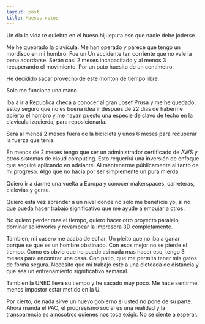 ```yaml
---
layout: post
title: Huesos rotos
---
```


Un dia la vida te quiebra en el hueso hijueputa ese que nadie debe joderse.

Me he quebrado la clavicula. Me han operado y parece que tengo un mordisco en mi hombro.
Fue un Un accidente tan corriente que no vale la pena acordarse.
Serán casi 2 meses incapacitado y al menos 3 recuperando el movimiento. Por un puto huesito de un centímetro. 


 He decidido sacar provecho de este monton de tiempo libre. 

Solo me funciona una mano. 

Iba a ir a Republica checa a conocer al gran Josef Prusa y me he quedado, estoy seguro que no es buena idea ir despues de 22 dias de haberme abierto el hombro y me hayan puesto una especie de clavo de techo en la clavicula izquierda, para reposicionarla. 

Sera al menos 2 meses fuera de la bicicleta y unos 6 meses para recuperar la fuerza que tenia.

En menos de 2 meses tengo que ser un administrador certificado de AWS y otros sistemas de cloud computing.
Esto requerirá una inversión de enfoque que seguiré aplicando en adelante. Al mantenerme públicamente al tanto de mi progreso. Algo que no hacia por ser simplemente un pura mierda.

Quiero ir a darme una vuelta a Europa y conocer makerspaces, carreteras, ciclovias y gente.

Quiero esta vez aprender a un nivel donde no solo me beneficie yo, si no que pueda hacer trabajo significativo que me ayude a empujar a otros.

No quiero perder mas el tiempo, quiero hacer otro proyecto paralelo, dominar solidworks y revampear la impresora 3D completamente.

Tambien, mi casero me acaba de echar. Un pleito que no iba a ganar porque se que es un hombre obstinado. Con esos mejor no se pierde el tiempo. 
Como es obvio que no puede asi nada mas hacer eso, tengo 3 meses para encontrar una casa. Con patio,  que me permita tener mis gatos de forma segura.
Necesito que mi trabajo este a una cleteada de distancia y que sea un entrenamiento significativo semanal.

Tambien la UNED lleva su tiempo y he sacado muy poco. Me hace sentirme menos impostor estar metido en la U.

Por cierto, de nada sirve un nuevo gobierno si usted no pone de su parte.
Ahora manda el PAC, el progresismo social es una realidad y la transparencia es a nosotros quienes nos toca exigir. No se siente a esperar.